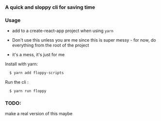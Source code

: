 ### A quick and sloppy cli for saving time

### Usage

- add to a create-react-app project when using `yarn`

- Don't use this unless you are me since this is super messy - for now, do everything from the root of the project
- it's a mess, it's just for me

Install with yarn:

```sh
  $ yarn add floppy-scripts
```

Run the cli :

```
  $ yarn run floppy
```

### TODO:

make a real version of this maybe
